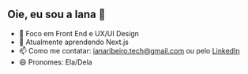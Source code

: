 ## Oie, eu sou a Iana 👋

- 🔭 Foco em Front End e UX/UI Design
- 🌱 Atualmente aprendendo Next.js
- 📫 Como me contatar: ianaribeiro.tech@gmail.com ou pelo [LinkedIn](https://www.linkedin.com/in/iana-ribeiro/)
- 😄 Pronomes: Ela/Dela
